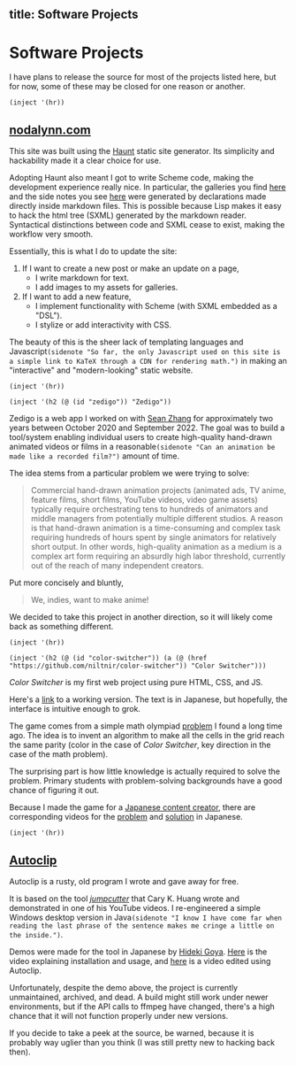 title: Software Projects
---

# Software Projects

I have plans to release the source for most of the projects listed here, but
for now, some of these may be closed for one reason or another.

`(inject '(hr))`

## [nodalynn.com](https://github.com/niltnir/personal-ssg)

This site was built using the [Haunt](https://dthompson.us/projects/haunt.html)
static site generator. Its simplicity and hackability made it a clear choice
for use.

Adopting Haunt also meant I got to write Scheme code, making the development
experience really nice. In particular, the galleries you find [here](/art) and
the side notes you see [here](/) were generated by declarations made directly
inside markdown files. This is possible because Lisp makes it easy to hack the
html tree (SXML) generated by the markdown reader. Syntactical distinctions
between code and SXML cease to exist, making the workflow very smooth.

Essentially, this is what I do to update the site:

1. If I want to create a new post or make an update on a page,
    - I write markdown for text.
    - I add images to my assets for galleries.
2. If I want to add a new feature,
    - I implement functionality with Scheme (with SXML embedded as a "DSL").
    - I stylize or add interactivity with CSS.

The beauty of this is the sheer lack of templating languages and
Javascript`(sidenote "So far, the only Javascript used on this site is a simple
link to KaTeX through a CDN for rendering math.")` in making an "interactive"
and "modern-looking" static website.

`(inject '(hr))`

`(inject '(h2 (@ (id "zedigo")) "Zedigo"))`

Zedigo is a web app I worked on with [Sean Zhang](https://www.seanzhang.ca) for
approximately two years between October 2020 and September 2022. The goal was
to build a tool/system enabling individual users to create high-quality
hand-drawn animated videos or films in a reasonable`(sidenote "Can an animation
be made like a recorded film?")` amount of time.

The idea stems from a particular problem we were trying to solve:

> Commercial hand-drawn animation projects (animated ads, TV anime, feature
> films, short films, YouTube videos, video game assets) typically require
> orchestrating tens to hundreds of animators and middle managers from
> potentially multiple different studios. A reason is that hand-drawn
> animation is a time-consuming and complex task requiring hundreds of hours
> spent by single animators for relatively short output. In other words,
> high-quality animation as a medium is a complex art form requiring an
> absurdly high labor threshold, currently out of the reach of many independent
> creators.

Put more concisely and bluntly,

> We, indies, want to make anime!

We decided to take this project in another direction, so it will likely come
back as something different.

`(inject '(hr))`

`(inject '(h2 (@ (id "color-switcher"))
(a (@ (href "https://github.com/niltnir/color-switcher"))
"Color Switcher")))`

*Color Switcher* is my first web project using pure HTML, CSS, and JS.

Here's a [link](https://okimath.com/cs00/color_switcher.html) to a working
version. The text is in Japanese, but hopefully, the interface is intuitive
enough to grok.

The game comes from a simple math olympiad [problem](/math/oly/bamo-19993.html)
I found a long time ago. The idea is to invent an algorithm to make all the
cells in the grid reach the same parity (color in the case of *Color Switcher*,
key direction in the case of the math problem).

The surprising part is how little knowledge is actually required to solve the
problem. Primary students with problem-solving backgrounds have a good chance
of figuring it out.

Because I made the game for a [Japanese content creator](https://okimath.com), there
are corresponding videos for the
[problem](https://yewtu.be/watch?v=UdLtG_SBymA) and
[solution](https://yewtu.be/watch?v=zagKmjLQaw0) in Japanese.

`(inject '(hr))`

## [Autoclip](https://github.com/niltnir/autoclip)

Autoclip is a rusty, old program I wrote and gave away for free.

It is based on the tool
[*jumpcutter*](https://github.com/carykh/jumpcutter) that Cary K. Huang wrote and
demonstrated in one of his YouTube videos. I re-engineered a simple Windows
desktop version in Java`(sidenote "I know I have come far when reading the last
phrase of the sentence makes me cringe a little on the inside.")`.

Demos were made for the tool in Japanese by [Hideki Goya](https://okimath.com).
[Here](https://yewtu.be/watch?v=AIcyNUiSj-4) is the video explaining
installation and usage, and [here](https://yewtu.be/watch?v=XK35WThF9oo) is a
video edited using Autoclip.

Unfortunately, despite the demo above, the project is currently unmaintained,
archived, and dead. A build might still work under newer environments, but if
the API calls to ffmpeg have changed, there's a high chance that it will not
function properly under new versions.

If you decide to take a peek at the source, be warned, because it is probably
way uglier than you think (I was still pretty new to hacking back then).
